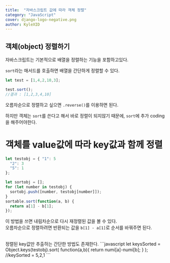```yaml
---
title:  "자바스크립트 값에 따라 객체 정렬"
category: "JavaScript"
cover: django-logo-negative.png
author: KyleXID
---
```


## 객체(object) 정렬하기
자바스크립트는 기본적으로 배열을 정렬하는 기능을 포함하고있다.

`sort`라는 매서드를 호출하면 배열을 간단하게 정렬할 수 있다.

```javascript
let test = [1,4,2,10,3];

test.sort();
//결과 : [1,2,3,4,10]
```
오름차순으로 정렬하고 싶으면 `.reverse()`를 이용하면 된다.

하지만 객체는 `sort`를 쓴다고 해서 바로 정렬이 되지않기 때문에, `sort`에 추가 coding을 해주어야한다.

# 객체를 value값에 따라 key값과 함께 정렬
```javascript
let testobj = { "1": 5
  "2": 3
  "5": 1
};

let sortobj = [];
for (let number in testobj) {
  sortobj.push([number, testobj[number]]);
}
sortable.sort(function(a, b) {
  return a[1] - b[1];
});
```

이 방법을 쓰면 내림차순으로 다시 재정렬된 값을 볼 수 있다.  
오름차순으로 정렬하려면 반환되는 값을 `b[1] - a[1]`로 순서를 바꿔주면 된다.

<br/>
정렬된 key값만 추출하는 간단한 방법도 존재한다.
```javascript
let keysSorted = Object.keys(testobj).sort(
  function(a,b){
  return numi[a]-numi[b];
  }
);
//keySorted = 5,2,1
```
